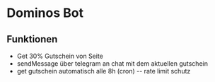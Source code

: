 # Dominos Bot
## Funktionen
- Get 30% Gutschein von Seite
- sendMessage über telegram an chat mit dem aktuellen gutschein
- get gutschein automatisch alle 8h (cron) -- rate limit schutz
